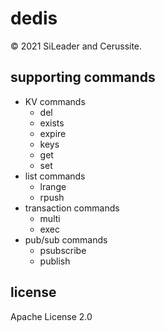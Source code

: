 # dedis

&copy; 2021 SiLeader and Cerussite.

## supporting commands
+ KV commands
    + del
    + exists
    + expire
    + keys
    + get
    + set
+ list commands
    + lrange
    + rpush
+ transaction commands
    + multi
    + exec
+ pub/sub commands
    + psubscribe
    + publish

## license
Apache License 2.0